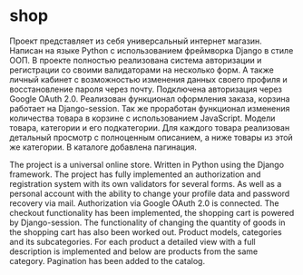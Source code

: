 # shop

Проект представляет из себя универсальный интернет магазин. Написан на языке Python с использованием фреймворка Django в стиле ООП. В проекте полностью реализована система авторизации и регистрации со своими валидаторами на несколько форм. А также личный кабинет с возможностью изменения данных своего профиля и восстановление пароля через почту. Подключена авторизация через Google OAuth 2.0. Реализован функционал оформления заказа, корзина работает на Django-session. Так же проработан функционал изменения количества товара в корзине с использованием JavaScript. Модели товара, категории и его подкатегории. Для каждого товара реализован детальный просмотр с полноценным описанием, а ниже товары из этой же категории. В каталоге добавлена пагинация.

The project is a universal online store. Written in Python using the Django framework. The project has fully implemented an authorization and registration system with its own validators for several forms. As well as a personal account with the ability to change your profile data and password recovery via mail. Authorization via Google OAuth 2.0 is connected. The checkout functionality has been implemented, the shopping cart is powered by Django-session. The functionality of changing the quantity of goods in the shopping cart has also been worked out. Product models, categories and its subcategories. For each product a detailed view with a full description is implemented and below are products from the same category. Pagination has been added to the catalog.

